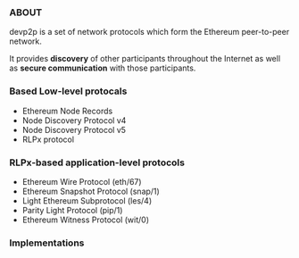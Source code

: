 ### ABOUT
devp2p is a set of network protocols which form the Ethereum peer-to-peer network. 

It provides **discovery** of other participants throughout the Internet as well as **secure communication** with those participants.

### Based Low-level protocals

- Ethereum Node Records
- Node Discovery Protocol v4
- Node Discovery Protocol v5
- RLPx protocol

### RLPx-based application-level protocols

- Ethereum Wire Protocol (eth/67)
- Ethereum Snapshot Protocol (snap/1)
- Light Ethereum Subprotocol (les/4)
- Parity Light Protocol (pip/1)
- Ethereum Witness Protocol (wit/0)

### Implementations
